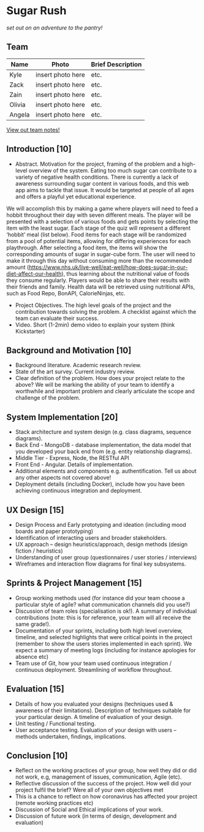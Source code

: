 # Sugar Rush 

*set out on an adventure to the pantry!* 

## Team 

| **Name** | **Photo** | **Brief Description** | 
| ----------- | ----------- | ----------- | 
| Kyle  | insert photo here | etc. | 
| Zack | insert photo here | etc. | 
| Zain | insert photo here | etc. | 
| Olivia | insert photo here | etc. | 
| Angela | insert photo here | etc. | 

 [View out team notes!](https://1drv.ms/u/s!ArK70JvM660kiJU316Riv8bJ639P4A)

## Introduction [10] 

- Abstract. Motivation for the project, framing of the problem and a high-level overview of the system. 
Eating too much sugar can contribute to a variety of negative health conditions. There is currently a lack of awareness surrounding sugar content in various foods, and this web app aims to tackle that issue. It would be targeted at people of all ages and offers a playful yet educational experience.  

We will accomplish this by making a game where players will need to feed a hobbit throughout their day with seven different meals. The player will be presented with a selection of various foods and gets points by selecting the item with the least sugar. Each stage of the quiz will represent a different ‘hobbit’ meal (list below). Food items for each stage will be randomized from a pool of potential items, allowing for differing experiences for each playthrough. After selecting a food item, the items will show the corresponding amounts of sugar in sugar-cube form. The user will need to make it through this day without consuming more than the recommended amount (https://www.nhs.uk/live-well/eat-well/how-does-sugar-in-our-diet-affect-our-health), thus learning about the nutritional value of foods they consume regularly. Players would be able to share their results with their friends and family. Health data will be retrieved using nutritional APIs, such as Food Repo, BonAPI, CalorieNinjas, etc.  

- Project Objectives. The high level goals of the project and the contribution towards solving the problem. A checklist against which the team can evaluate their success. 
- Video. Short (1-2min) demo video to explain your system (think Kickstarter) 

## Background and Motivation [10] 

- Background literature. Academic research review. 
- State of the art survey. Current industry review. 
- Clear definition of the problem. How does your project relate to the above? We will be marking the ability of your team to identify a worthwhile and important problem and clearly articulate the scope and challenge of the problem. 

## System Implementation [20] 

- Stack architecture and system design (e.g. class diagrams, sequence diagrams).  
- Back End - MongoDB - database implementation, the data model that you developed your back end from (e.g. entity relationship diagrams).  
- Middle Tier - Express, Node, the RESTful API 
- Front End - Angular. Details of implementation. 
- Additional elements and components e.g. authentification. Tell us about any other aspects not covered above! 
- Deployment details (including Docker), include how you have been achieving continuous integration and deployment. 

## UX Design [15] 

- Design Process and Early prototyping and ideation (including mood boards and paper prototyping) 
- Identification of interacting users and broader stakeholders. 
- UX approach – design heuristics/approach, design methods (design fiction / heuristics) 
- Understanding of user group (questionnaires / user stories / interviews)  
- Wireframes and interaction flow diagrams for final key subsystems. 

## Sprints & Project Management [15] 

- Group working methods used (for instance did your team choose a particular style of agile? what communication channels did you use?) 
- Discussion of team roles (specialisation is ok!). A summary of individual contributions (note: this is for reference, your team will all receive the same grade!). 
- Documentation of your sprints, including both high level overview, timeline, and selected highlights that were critical points in the project (remember to show the users stories implemented in each sprint). We expect a summary of meeting logs (including for instance apologies for absence etc) 
-  Team use of Git, how your team used continuous integration / continuous deployment. Streamlining of workflow throughout. 

## Evaluation [15] 

-  Details of how you evaluated your designs (techniques used & awareness of their limitations). Description of  techniques suitable for your particular design. A timeline of evaluation of your design.  
-  Unit testing / Functional testing. 
-  User acceptance testing. Evaluation of your design with users – methods undertaken, findings, implications. 

## Conclusion [10] 

- Reflect on the working practices of your group, how well they did or did not work, e.g, management of issues, communication, Agile (etc). 
- Reflective discussion of the success of the project. How well did your project fulfil the brief? Were all of your own objectives met 
- This is a chance to reflect on how coronavirus has affected your project (remote working practices etc) 
- Discussion of Social and Ethical implications of your work. 
- Discussion of future work (in terms of design, development and evaluation) 

 
